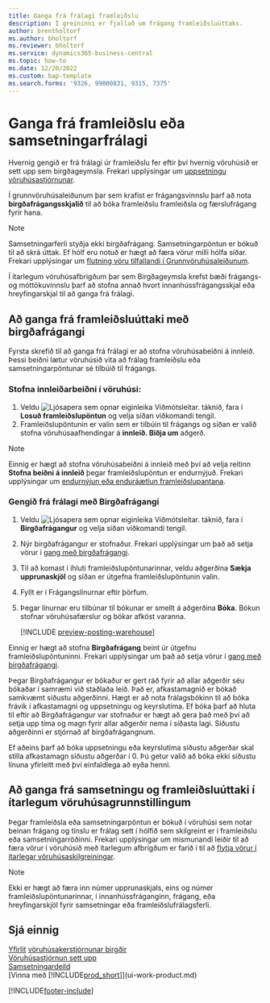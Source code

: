 ```yaml
---
title: Ganga frá frálagi framleiðslu
description: Í greininni er fjallað um frágang framleiðsluúttaks.
author: brentholtorf
ms.author: bholtorf
ms.reviewer: bholtorf
ms.service: dynamics365-business-central
ms.topic: how-to
ms.date: 12/20/2022
ms.custom: bap-template
ms.search.forms: '9326, 99000831, 9315, 7375'
---
```

# <a name="put-away-production-or-assembly-output"></a>Ganga frá framleiðslu eða samsetningarfrálagi

Hvernig gengið er frá frálagi úr framleiðslu fer eftir því hvernig vöruhúsið er sett upp sem birgðageymsla. Frekari upplýsingar um  [uppsetningu vöruhúsastjórnunar](warehouse-setup-warehouse.md).  

Í grunnvöruhúsaleiðunum þar sem krafist er frágangsvinnslu þarf að nota  **birgðafrágangsskjalið**  til að bóka framleiðslu framleiðsla og færslufrágang fyrir hana.  

> [!NOTE]  
> Samsetningarferli styðja ekki birgðafrágang. Samsetningarpöntun er bókuð til að skrá úttak. Ef hólf eru notuð er hægt að færa vörur milli hólfa síðar. Frekari upplýsingar um  [flutning vöru tilfallandi í Grunnvöruhúsaleiðunum](warehouse-how-to-move-items-ad-hoc-in-basic-warehousing.md).  

Í ítarlegum vöruhúsafbrigðum þar sem Birgðageymsla krefst bæði frágangs-og móttökuvinnslu þarf að stofna annað hvort innanhússfrágangsskjal eða hreyfingarskjal til að ganga frá frálagi.  

## <a name="to-put-away-production-output-with-an-inventory-put-away"></a>Að ganga frá framleiðsluúttaki með birgðafrágangi

Fyrsta skrefið til að ganga frá frálagi er að stofna vöruhúsabeiðni á innleið. Þessi beiðni lætur vöruhúsið vita að frálag framleiðslu eða samsetningarpöntunar sé tilbúið til frágangs.

### <a name="to-create-the-inbound-warehouse-request"></a>Stofna innleiðarbeiðni í vöruhúsi:

1. Veldu ![Ljósapera sem opnar eiginleika Viðmótsleitar.](media/ui-search/search_small.png "Segðu mér hvað þú vilt gera") táknið, fara í **Losuð framleiðslupöntun** og velja síðan viðkomandi tengil.  
2. Framleiðslupöntunin er valin sem er tilbúin til frágangs og síðan er valið stofna vöruhúsaafhendingar á  **innleið. Biðja um**  aðgerð.  

> [!NOTE]  
> Einnig er hægt að stofna vöruhúsabeiðni á innleið með því að velja reitinn **Stofna beiðni á innleið** þegar framleiðslupöntun er endurnýjuð. Frekari upplýsingar um  [endurnýjun eða enduráætlun framleiðslupantana](production-how-to-replan-refresh-production-orders.md).  

### <a name="to-put-output-away-with-an-inventory-put-away"></a>Gengið frá frálagi með Birgðafrágangi

1. Veldu ![Ljósapera sem opnar eiginleika Viðmótsleitar.](media/ui-search/search_small.png "Segðu mér hvað þú vilt gera") táknið, fara í **Birgðafrágangur** og velja síðan viðkomandi tengil.  
2. Nýr birgðafrágangur er stofnaður. Frekari upplýsingar um það að setja vörur í  [gang með birgðafrágangi](warehouse-how-to-put-items-away-with-inventory-put-aways.md).
3. Til að komast í íhluti framleiðslupöntunarinnar, veldu aðgerðina **Sækja upprunaskjöl** og síðan er útgefna framleiðslupöntunin valin.  
4. Fyllt er í Frágangslínurnar eftir þörfum.
5. Þegar línurnar eru tilbúnar til bókunar er smellt á aðgerðina **Bóka**. Bókun stofnar vöruhúsafærslur og bókar afköst varanna.  

    [!INCLUDE [preview-posting-warehouse](includes/preview-posting-warehouse.md)]

Einnig er hægt að stofna **Birgðafrágang** beint úr útgefnu framleiðslupöntuninni. Frekari upplýsingar um það að setja vörur í  [gang með birgðafrágangi](warehouse-how-to-put-items-away-with-inventory-put-aways.md).  

Þegar Birgðafrágangur er bókaður er gert ráð fyrir að allar aðgerðir séu bókaðar í samræmi við staðlaða leið. Það er, afkastamagnið er bókað samkvæmt síðustu aðgerðinni. Hægt er að nota frálagsbókinn til að bóka frávik í afkastamagni og uppsetningu og keyrslutíma. Ef bóka þarf að hluta til eftir að Birgðafrágangur var stofnaður er hægt að gera það með því að setja upp tíma og magn fyrir allar aðgerðir nema í síðasta lagi. Síðustu aðgerðinni er stjórnað af birgðafrágangnum.  

Ef aðeins þarf að bóka uppsetningu eða keyrslutíma síðustu aðgerðar skal stilla afkastamagn síðustu aðgerðar í 0. Þú getur valið að bóka ekki síðustu línuna yfirleitt með því einfaldlega að eyða henni.

## <a name="to-put-assembly-and-production-output-away-in-advanced-warehouse-configurations"></a>Að ganga frá samsetningu og framleiðsluúttaki í ítarlegum vöruhúsagrunnstillingum

Þegar framleiðsla eða samsetningarpöntun er bókuð í vöruhúsi sem notar beinan frágang og tínslu er frálag sett í hólfið sem skilgreint er í framleiðslu eða samsetningarröðinni. Frekari upplýsingar um mismunandi leiðir til að færa vörur í vöruhúsið með ítarlegum afbrigðum er farið í til að  [flytja vörur í ítarlegar vöruhúsaskilgreiningar](warehouse-how-to-move-items-in-advanced-warehousing.md#to-move-items-with-the-warehouse-movement-worksheet).

> [!NOTE]  
> Ekki er hægt að færa inn númer upprunaskjals, eins og númer framleiðslupöntunarinnar, í innanhússfráganginn, frágang, eða hreyfingarskjöl fyrir samsetningar eða framleiðslufrálagsferli.  

## <a name="see-also"></a>Sjá einnig

[Yfirlit](design-details-warehouse-management.md)
[vöruhúsakerstjórnunar birgðir](inventory-manage-inventory.md)  
[Vöruhúsastjórnun sett upp](warehouse-setup-warehouse.md)  
[Samsetningardeild](assembly-assemble-items.md)  
[Vinna með [!INCLUDE[prod_short](includes/prod_short.md)]](ui-work-product.md)

[!INCLUDE[footer-include](includes/footer-banner.md)]
